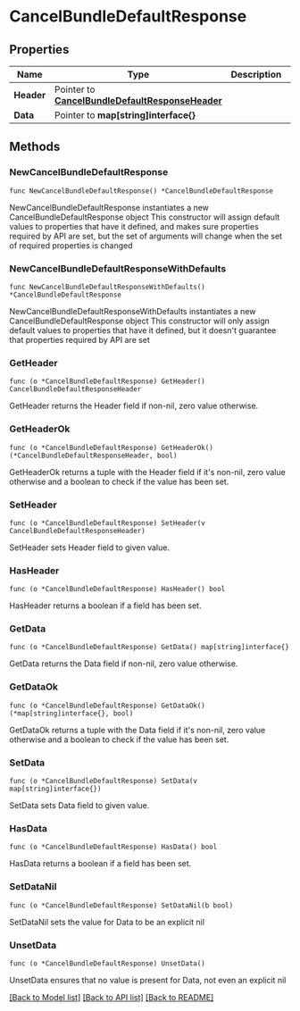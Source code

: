 # CancelBundleDefaultResponse

## Properties

Name | Type | Description | Notes
------------ | ------------- | ------------- | -------------
**Header** | Pointer to [**CancelBundleDefaultResponseHeader**](CancelBundleDefaultResponseHeader.md) |  | [optional] 
**Data** | Pointer to **map[string]interface{}** |  | [optional] 

## Methods

### NewCancelBundleDefaultResponse

`func NewCancelBundleDefaultResponse() *CancelBundleDefaultResponse`

NewCancelBundleDefaultResponse instantiates a new CancelBundleDefaultResponse object
This constructor will assign default values to properties that have it defined,
and makes sure properties required by API are set, but the set of arguments
will change when the set of required properties is changed

### NewCancelBundleDefaultResponseWithDefaults

`func NewCancelBundleDefaultResponseWithDefaults() *CancelBundleDefaultResponse`

NewCancelBundleDefaultResponseWithDefaults instantiates a new CancelBundleDefaultResponse object
This constructor will only assign default values to properties that have it defined,
but it doesn't guarantee that properties required by API are set

### GetHeader

`func (o *CancelBundleDefaultResponse) GetHeader() CancelBundleDefaultResponseHeader`

GetHeader returns the Header field if non-nil, zero value otherwise.

### GetHeaderOk

`func (o *CancelBundleDefaultResponse) GetHeaderOk() (*CancelBundleDefaultResponseHeader, bool)`

GetHeaderOk returns a tuple with the Header field if it's non-nil, zero value otherwise
and a boolean to check if the value has been set.

### SetHeader

`func (o *CancelBundleDefaultResponse) SetHeader(v CancelBundleDefaultResponseHeader)`

SetHeader sets Header field to given value.

### HasHeader

`func (o *CancelBundleDefaultResponse) HasHeader() bool`

HasHeader returns a boolean if a field has been set.

### GetData

`func (o *CancelBundleDefaultResponse) GetData() map[string]interface{}`

GetData returns the Data field if non-nil, zero value otherwise.

### GetDataOk

`func (o *CancelBundleDefaultResponse) GetDataOk() (*map[string]interface{}, bool)`

GetDataOk returns a tuple with the Data field if it's non-nil, zero value otherwise
and a boolean to check if the value has been set.

### SetData

`func (o *CancelBundleDefaultResponse) SetData(v map[string]interface{})`

SetData sets Data field to given value.

### HasData

`func (o *CancelBundleDefaultResponse) HasData() bool`

HasData returns a boolean if a field has been set.

### SetDataNil

`func (o *CancelBundleDefaultResponse) SetDataNil(b bool)`

 SetDataNil sets the value for Data to be an explicit nil

### UnsetData
`func (o *CancelBundleDefaultResponse) UnsetData()`

UnsetData ensures that no value is present for Data, not even an explicit nil

[[Back to Model list]](../README.md#documentation-for-models) [[Back to API list]](../README.md#documentation-for-api-endpoints) [[Back to README]](../README.md)


